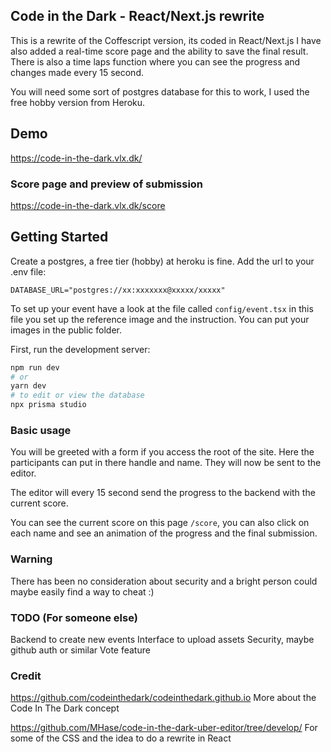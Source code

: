 ## Code in the Dark - React/Next.js rewrite

This is a rewrite of the Coffescript version, its coded in React/Next.js I have also added a real-time score page and the ability to save the final result. There is also a time laps function where you can see the progress and changes made every 15 second. 

You will need some sort of postgres database for this to work, I used the free hobby version from Heroku.

## Demo

https://code-in-the-dark.vlx.dk/

### Score page and preview of submission

https://code-in-the-dark.vlx.dk/score


## Getting Started

Create a postgres, a free tier (hobby) at heroku is fine. Add the url to your .env file:
```
DATABASE_URL="postgres://xx:xxxxxxx@xxxxx/xxxxx"
```

To set up your event have a look at the file called  `config/event.tsx` in this file you set up the reference image and the instruction. You can put your images in the public folder.

First, run the development server:

```bash
npm run dev
# or
yarn dev
# to edit or view the database
npx prisma studio
```
### Basic usage

You will be greeted with a form if you access the root of the site. Here the participants can put in there handle and name. They will now be sent to the editor.

The editor will every 15 second send the progress to the backend with the current score.

You can see the current score on this page `/score`, you can also click on each name and see an animation of the progress and the final submission.

### Warning

There has been no consideration about security and a bright person could maybe easily find a way to cheat :)

### TODO (For someone else)

Backend to create new events
Interface to upload assets
Security, maybe github auth or similar
Vote feature

### Credit

https://github.com/codeinthedark/codeinthedark.github.io More about the Code In The Dark concept

https://github.com/MHase/code-in-the-dark-uber-editor/tree/develop/ For some of the CSS and the idea to do a rewrite in React

